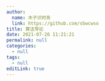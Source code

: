 ```yaml
---
author: 
  name: 木子识时务
  link: https://github.com/sbwcwso
title: 算法导论
date: 2021-07-26 11:21:21
permalink: null
categories: 
  - null
tags: 
  - null
editLink: true
---
```

